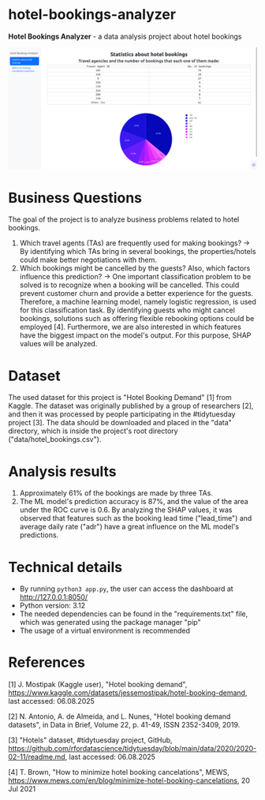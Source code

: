 # hotel-bookings-analyzer
**Hotel Bookings Analyzer** - a data analysis project about hotel bookings

![UI screenshot](hotel-bookings-analyzer-ui-ss.png)

# Business Questions

The goal of the project is to analyze business problems related to hotel bookings.

1. Which travel agents (TAs) are frequently used for making bookings?
&rarr; By identifying which TAs bring in several bookings, the properties/hotels could make better negotiations with them.
2. Which bookings might be cancelled by the guests? Also, which factors influence this prediction?
&rarr; One important classification problem to be solved is to recognize when a booking will be cancelled. This could prevent customer churn and provide a better experience for the guests.
Therefore, a machine learning model, namely logistic regression, is used for this classification task. By identifying guests who might cancel bookings, solutions such as offering flexible rebooking options could be employed [4].
Furthermore, we are also interested in which features have the biggest impact on the model's output. For this purpose, SHAP values will be analyzed.


# Dataset
The used dataset for this project is "Hotel Booking Demand" [1] from Kaggle.
The dataset was originally published by a group of researchers [2], and then it was processed by people participating in the #tidytuesday project [3]. 
The data should be downloaded and placed in the "data" directory, which is inside the project's root directory ("data/hotel_bookings.csv").

# Analysis results

1. Approximately 61% of the bookings are made by three TAs.
2. The ML model's prediction accuracy is 87%, and the value of the area under the ROC curve is 0.6. 
By analyzing the SHAP values, it was observed that features such as the booking lead time ("lead_time") and average daily rate ("adr") have a great influence on the ML model's predictions.

# Technical details
- By running `python3 app.py`, the user can access the dashboard at http://127.0.0.1:8050/
- Python version: 3.12
- The needed dependencies can be found in the "requirements.txt" file, which was generated using the package manager "pip"
- The usage of a virtual environment is recommended

# References

[1] J. Mostipak (Kaggle user), "Hotel booking demand", https://www.kaggle.com/datasets/jessemostipak/hotel-booking-demand, last accessed: 06.08.2025

[2] N. Antonio, A. de Almeida, and L. Nunes, "Hotel booking demand datasets", in Data in Brief, Volume 22, p. 41-49, ISSN 2352-3409, 2019.

[3] "Hotels" dataset, #tidytuesday project, GitHub, https://github.com/rfordatascience/tidytuesday/blob/main/data/2020/2020-02-11/readme.md, last accessed: 06.08.2025

[4] T. Brown, "How to minimize hotel booking cancelations", MEWS, https://www.mews.com/en/blog/minimize-hotel-booking-cancelations, 20 Jul 2021
